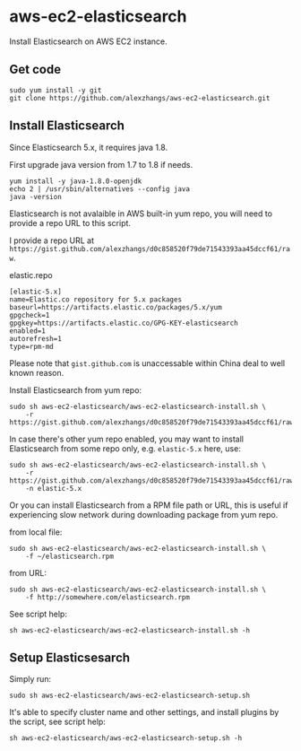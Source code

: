 # aws-ec2-elasticsearch

Install Elasticsearch on AWS EC2 instance.

## Get code

```
sudo yum install -y git
git clone https://github.com/alexzhangs/aws-ec2-elasticsearch.git
```

## Install Elasticsearch

Since Elasticsearch 5.x, it requires java 1.8.

First upgrade java version from 1.7 to 1.8 if needs.

```
yum install -y java-1.8.0-openjdk
echo 2 | /usr/sbin/alternatives --config java
java -version
```

Elasticsearch is not avalaible in AWS built-in yum repo, you will need
to provide a repo URL to this script.

I provide a repo URL at
`https://gist.github.com/alexzhangs/d0c858520f79de71543393aa45dccf61/raw`.

elastic.repo

```
[elastic-5.x]
name=Elastic.co repository for 5.x packages
baseurl=https://artifacts.elastic.co/packages/5.x/yum
gpgcheck=1
gpgkey=https://artifacts.elastic.co/GPG-KEY-elasticsearch
enabled=1
autorefresh=1
type=rpm-md
```

Please note that `gist.github.com` is unaccessable within China deal
to well known reason.

Install Elasticsearch from yum repo:

```
sudo sh aws-ec2-elasticsearch/aws-ec2-elasticsearch-install.sh \
    -r https://gist.github.com/alexzhangs/d0c858520f79de71543393aa45dccf61/raw
```

In case there's other yum repo enabled, you may want to install Elasticsearch
from some repo only, e.g. `elastic-5.x` here, use:

```
sudo sh aws-ec2-elasticsearch/aws-ec2-elasticsearch-install.sh \
    -r https://gist.github.com/alexzhangs/d0c858520f79de71543393aa45dccf61/raw
    -n elastic-5.x
```

Or you can install Elasticsearch from a RPM file path or URL, this is
useful if experiencing slow network during downloading package from yum repo.

from local file:

```
sudo sh aws-ec2-elasticsearch/aws-ec2-elasticsearch-install.sh \
    -f ~/elasticsearch.rpm
```

from URL:

```
sudo sh aws-ec2-elasticsearch/aws-ec2-elasticsearch-install.sh \
    -f http://somewhere.com/elasticsearch.rpm
```

See script help:

```
sh aws-ec2-elasticsearch/aws-ec2-elasticsearch-install.sh -h
```

## Setup Elasticsesarch

Simply run:

```
sudo sh aws-ec2-elasticsearch/aws-ec2-elasticsearch-setup.sh
```

It's able to specify cluster name and other settings, and install plugins
by the script, see script help:

```
sh aws-ec2-elasticsearch/aws-ec2-elasticsearch-setup.sh -h
```
